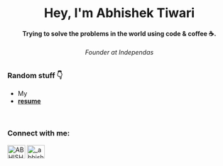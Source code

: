 <h1 align="center">Hey, I'm Abhishek Tiwari</h1>
<h4 align="center">Trying to solve the problems in the world using code & coffee ☕️.</h4>
<h6 align="center">Founder at Independas</h6>






<h3 align="left">Random stuff 👇</h3>



- My 
-  <a href="[https://drive.google.com/file/d/1jTb6aMFV01hTOWgLjyREe7KDO1YNN48v/view?usp=sharing](https://abhishektiwari12.netlify.app/)"><b>resume</b></a>

<br>

<h3 align="left">Connect with me:</h3>
<p align="left">

<a href="[https://linkedin.com/in/prakharrai1609](https://www.linkedin.com/in/abhishek-tiwari-35b05221a/)" target="blank"><img align="center" src="https://raw.githubusercontent.com/rahuldkjain/github-profile-readme-generator/master/src/images/icons/Social/linked-in-alt.svg" alt="ABHISHEK TIWARI " height="30" width="40" /></a>
<a href="[https://instagram.com/ft.prakharrai](https://www.instagram.com/abhishektiwari271/?igshid=NTA5ZTk1NTc%3D)" target="blank"><img align="center" src="https://raw.githubusercontent.com/rahuldkjain/github-profile-readme-generator/master/src/images/icons/Social/instagram.svg" alt="_abhishek_tiwari_" height="30" width="40" /></a>
</p>
<br>



